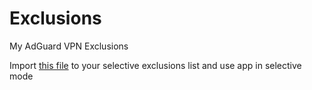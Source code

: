 # Exclusions
My AdGuard VPN Exclusions

Import [this file](https://raw.githubusercontent.com/artembolotov/Exclusions/main/exclusions.zip) to your selective exclusions list and use app in selective mode
